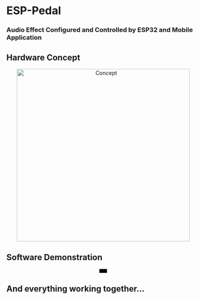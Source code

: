 # ESP-Pedal
### Audio Effect Configured and Controlled by ESP32 and Mobile Application

## Hardware Concept
<div align="center">
  <img src="https://github.com/andresima0/ESP-Pedal/assets/111400782/b8e48f17-a602-4b2e-b559-7b2bd06203ca"
    alt="Concept" width="450">
</div>

## Software Demonstration
<div align="center">
  <video src="https://github.com/andresima0/ESP-Pedal/assets/111400782/5dc937ab-4dac-4efc-8266-a585ba58c51c"
    alt="ESP-Pedal" width="20">
</div>

## And everything working together...


